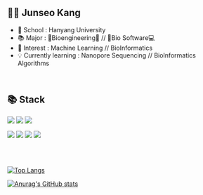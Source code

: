 ## 🧑🏻 Junseo Kang
- 🏫 School : Hanyang University &nbsp;  &nbsp; 
- 📚 Major : 🧬Bioengineering🧬 // 🧬Bio Software💻 
- 👀 Interest : Machine Learning // BioInformatics
- 💡 Currently learning : Nanopore Sequencing // BioInformatics Algorithms
<!--- 📞 Contact : kji98765@naver.com // kji98765@hanyang.ac.kr -->

<br/>

## 📚 **Stack**
<!--
Langs
-->
<a href=# ><img src="https://img.shields.io/badge/Python-3776AB?style=flat-square&logo=Python&logoColor=white"/></a>
<a href=# ><img src="https://img.shields.io/badge/C-A8B9CC?style=flat-square&logo=C&logoColor=white"/></a>
<a href=# ><img src="https://img.shields.io/badge/C++-00599C?style=flat-square&logo=cplusplus&logoColor=white"/></a>
<!--
<a href=# ><img src="https://img.shields.io/badge/Java-007396?style=flat-square&logo=Java&logoColor=white"/></a> 
<a href=# ><img src="https://img.shields.io/badge/R-276DC3?style=flat-square&logo=R&logoColor=white"/></a>
-->
<!--
Frameworks
-->
<a href=# ><img src="https://img.shields.io/badge/pandas-150458?style=flat-square&logo=pandas&logoColor=white"/></a> 
<a href=# ><img src="https://img.shields.io/badge/Sklearn-F7931E?style=flat-square&logo=scikit-learn&logoColor=white"/></a> 
<a href=# ><img src="https://img.shields.io/badge/PyTorch-EE4C2C?style=flat-square&logo=PyTorch&logoColor=white"/></a>
<a href=# ><img src="https://img.shields.io/badge/Flask-000000?style=flat-square&logo=Flask&logoColor=white"/></a>
<!--
<a href=# ><img src="https://img.shields.io/badge/GraphQL-E10098?style=flat-square&logo=GraphQL&logoColor=white"/></a>

<!--
DBs

<a href=# ><img src="https://img.shields.io/badge/MySQL-4479A1?style=flat-square&logo=MySQL&logoColor=white"/></a>
<a href=# ><img src="https://img.shields.io/badge/PostgreSQL-4169E1?style=flat-square&logo=PostgreSQL&logoColor=white"/></a>
<a href=# ><img src="https://img.shields.io/badge/MongoDB-47A248?style=flat-square&logo=MongoDB&logoColor=white"/></a>
<br/>
-->
<br/>
<br/>


[![Top Langs](https://github-readme-stats.vercel.app/api/top-langs/?username=kangjunseo&hide=jupyter%20notebook,cmake,makefile&layout=compact)](https://github.com/anuraghazra/github-readme-stats) <!--jupyter%20notebook-->

[![Anurag's GitHub stats](https://github-readme-stats.vercel.app/api?username=kangjunseo&show_icons=true&theme=dark&hide=)](https://github.com/anuraghazra/github-readme-stats)

